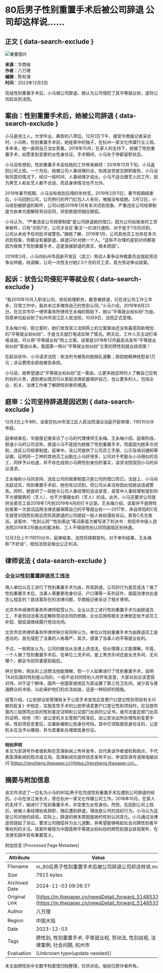 # 80后男子性别重置手术后被公司辞退 公司却这样说......

## 正文 { data-search-exclude }


![重要图片](https://image.thepaper.cn/publish/interaction/image/3/81/897.jpg)

**来源**：华商报  
**作者**：八万理  
**编辑**：陈有谋  
**时间**：2023年12月3日  

完成性别重置手术后，小马被公司辞退，她认为公司侵犯了其平等就业权，遂将公司起诉到法院。  

## 案由：性别重置手术后，她被公司辞退 { data-search-exclude }

小马是浙江人，大学毕业，典型的八零后。12月1日下午，接受华商报记者采访时，小马称，性别重置手术前，她是家中的独子，在杭州一家文化传媒行业上班。多年来，她一直把自己当女孩看。2018年10月，在家人的支持下，她做了性别重置手术，如愿拿到变更的女性身份证。手术期间，小马处于停薪留职状态。

小马没有想到，性别重置手术会给她的工作带来麻烦：2018年12月下旬，小马返回公司上班。一个月后，她被公司人事经理约谈，劝其自觉提交辞职报告，小马没有同意的情况下，经过一段时间，人事经理才说出，小马不适合跟艺人的工作，因为男艺人和女艺人都不合适，而且身体情况也不允许。

2019年春节假期，小马没有收到应得的年终奖。2019年2月11日，春节假期结束后，小马回到公司，公司例行的开门红包人人有份，唯独没有给她。2月12日，小马收到被辞退的邮件，公司以她2019年1月有多次迟到现象、严重违反公司规章制度为由单方面解除劳动合同，并拒绝提供相应赔偿。

小马认为，“严重违反公司规章制度”是公司辞退她的借口，因为公司给她发的工资单邮件，只有“迟到7次，公司才会在‘备注’一栏进行通知，对于低于7次的迟到，公司从未给予任何批评或警告。”据她了解，2019年1月，公司其他员工也存在多次迟到现象，但都没有被辞退，辞退只针对她一个人。“这些不合理的差别对待都是因为我做了性别重置手术，这是我被辞退的真实、根本原因”。

2019年3月，小马向杭州市高新开发区（滨江）劳动人事争议仲裁委员会提起劳动争议仲裁，经调解，公司一次性支付她2.5个月的月工资，双方劳动争议结案。

## 起诉：状告公司侵犯平等就业权 { data-search-exclude }

“我2015年10月入职该公司，担任助理职务，截至被辞退，已在该公司工作三年多，日常工作中，我并未过多掩饰自己的性别认同。”小马介绍，2019年8月23日，在北京市华一律师事务所律师王永梅的帮助下，她以“平等就业权纠纷”为由，将原单位起诉到了杭州市滨江区人民法院，10月9日，法院正式受理。

王永梅介绍，刚立案时，她们发现浙江法院网上的立案案由还没有最高院新增加的“平等就业权纠纷”，于是当天就打电话反映了情况。两天后，工作人员主动打来电话说，可以用“平等就业权”网上立案。该案是2018年12月最高法发布“平等就业权纠纷”案由以来，我国第一例以“平等就业权纠纷”立案的跨性别就业歧视案！

在起诉状中，小马请求法院：依法判令被告向她赔礼道歉；赔偿她精神抚慰金1万元；诉讼费用全部由被告承担。

小马说，她希望通过“平等就业权纠纷”这一案由，让更多她这样的人了解自己应有的权利义务，遇到类似情况可以拿起法律武器保护自己，也让更多的人，包括企业、机关、法律工作者了解跨性别者的境遇。

## 庭审：公司坚持辞退是因迟到 { data-search-exclude }

12月3日上午9时，该案在杭州市滨江区人民法院浦沿法庭开庭审理，11时10分许休庭。  

庭审结束后，华报报记者采访了小马的代理律师王永梅。王永梅介绍，庭审阶段，辞退小马的公司坚称，辞退小马不是因为她做了性别重置手术，而是因为她多次迟到，违反公司规章制度。庭审中，该公司提供了公司员工手册、公示及培训通知等证据，证明同一工种的其他员工出勤比小马好很多，公司对于考勤与小马相似的员工，同样予以劝退，并不存在歧视小马跨性别身份的事实，请求法院驳回小马的诉讼请求。

王永梅和小马则坚持，违反公司的规章制度只是公司的借口而已。法庭上，小马向法庭证实，性别重置手术前，她也有过迟到，但公司从来没有因此找她谈话或警告。同时，她提供了一段她与公司人事经理的谈话录音，录音中人事经理有提到你不方便跟男的（艺人），也不方便跟女的（艺人）的话。此外，小马还要求公司提供全部员工自2018年7月到2019年4月的打卡记录。王永梅介绍，该案并不是跨性别者第一次尝试运用法律武器保障自己的平等就业权——2017年，来自贵阳的C先生就曾对因性别表达而将其辞退的公司提起一般人格权侵权诉讼。原告C先生胜诉。该案中，“性别认同”“性别表达”等词条首次被写进了判决书：贵阳市中级人民法院2018年2月做出的裁决称，工人不得因性别认同而面临区别待遇。

12月3日上午11时10分许，庭审结束，法院将择期宣判。对于审判结果，王永梅称“不好说”，相信法院会做出公正判决。

## 律师说法 { data-search-exclude }

### 企业以性别重置辞退员工违法

用人单位以员工进行了性别重置手术为由，将其辞退，公司的行为是否违法？做了性别重置手术后，当事人需要更改身份证、户口簿等一系列证件，我国法律对此是怎么规定的？就该案存在的法律问题，华商报记者采访了相关律师。

北京市中闻律师事务所律师程雪认为，企业以员工进行性别重置手术为由辞退员工，不是劳动法等法定解除劳动合同的依据，企业应按照相关法律规定给予该员工补偿、赔偿或继续履行劳动合同。

北京市京师律师事务所律师钟兰安同样认为，单位以性别重置手术为由辞退员工是违法的，首先侵犯了当事的人格尊严，其次，侵害了当事人的平等就业权利。

不过，一些网友认为，公司的做法从法律上讲违法，但从情理上又能理解。毕竟，一个人做了性别重置手术后，在单位上洗手间，是上男洗手间还是女洗手间，无论哪个，都会令前同事感到尴尬。

钟兰安称，网友的上述想法他能理解，但一个人如果进行了性别重置手术，说明TA对后面的性别是认同的，一般不会对同性别人的怀有恶意，大家对此应该宽容对待。对于这个群体，国外一些国家或地区为其设置了第三性卫生间，减少其与普通群众的冲突，以此保护他们的合法权益，这是一种较好的措施。

程雪介绍，《公安部治安管理局关于公民手术变性后变更户口登记性别项目有关问题的批复》中规定，实施变性手术的公民申请变更户口登记性别项目时，应当提供国内三级医院出具的性别鉴定证明和公证部门出具的公证书，或司法鉴定部门出具的证明，经地（市）级公安机关主管部门核准后，由公安派出所办理性别变更手续。性别项目变更后，应重新编制公民身份号码。其中已领取居民身份证的，公安机关应当予以缴销，并为其重新办理居民身份证。

---

**特别声明**  
本文为澎湃号作者或机构在澎湃新闻上传并发布，仅代表该作者或机构观点，不代表澎湃新闻的观点或立场，澎湃新闻仅提供信息发布平台。申请澎湃号请用电脑访问 [https://renzheng.thepaper.cn](https://renzheng.thepaper.cn)。

## 摘要与附加信息

<!-- tcd_abstract -->
该文件讲述了一位名为小马的80后男子在完成性别重置手术后遭到公司辞退的经历。小马在浙江省长大，曾在杭州一家文化传媒公司工作。2018年10月，在家人的支持下，她进行了性别重置手术，并变更为女性身份。然而，在回到公司上班后，她被人事经理劝告辞职，随后遭到辞退，理由是公司的违纪行为。小马认为这是公司对她的歧视，实际上，辞退的根本原因是她的性别认同变化。小马通过法律途径提起了诉讼，要求公司赔偿并为女儿道歉，并希望能够唤起社会对跨性别者平等权利的关注。该案件被视为中国首例平等就业权纠纷的跨性别就业歧视案件，在法律实践中具有重要意义。
<!-- tcd_abstract_end -->

附加信息 [Processed Page Metadata]

| Attribute       | Value                                  |
|-----------------|----------------------------------------|
| Filename        | m_80后男子性别重置手术后被公司辞退公司却这样说.md                             |
| Size            | 7915 bytes                           |
| Archived Date   | 2024-11-03 09:36:37                             |
| Original Link   | [https://m.thepaper.cn/newsDetail_forward_5148533](https://m.thepaper.cn/newsDetail_forward_5148533)                       |
| Author          | 八万理                               |
| Region          | 中国大陆                               |
| Date            | 2023-12-03                                 |
| Tags            | 跨性别, 性别重置手术, 平等就业权, 劳动法, 性别歧视, 法律案例, 社会问题, 杭州市                                 |
| Evaluation            | [Unknown type(update needed)]                                 |
<!-- tcd_table_end -->

本文由跨性别中文数字档案馆归档整理，仅供浏览。版权归原作者所有。
